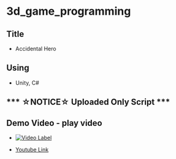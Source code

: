 # 3d_game_programming #

## Title ##
- Accidental Hero

## Using ##
- Unity, C#

## *** ☆NOTICE☆ Uploaded Only Script *** ##

## Demo Video - play video ##

- [![Video Label](http://img.youtube.com/vi/WtRbLa1yFIo/0.jpg)](https://www.youtube.com/embed/WtRbLa1yFIo)

- [Youtube Link](https://www.youtube.com/embed/WtRbLa1yFIo)

